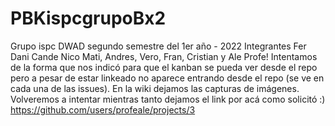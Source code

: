 # PBKispcgrupoBx2
Grupo ispc DWAD segundo semestre del 1er año - 2022 Integrantes Fer Dani Cande Nico Mati, Andres, Vero, Fran, Cristian y Ale
Profe! Intentamos de la forma que nos indicó para que el kanban se pueda ver desde el repo pero a pesar de estar linkeado no aparece entrando desde el repo (se ve en cada una de las issues). En la wiki dejamos las capturas de imágenes. Volveremos a intentar mientras tanto dejamos el link por acá como solicitó :) https://github.com/users/profeale/projects/3